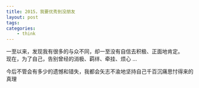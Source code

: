 ```yaml
---
title: 2015，我要优秀到没朋友
layout: post
tags:
categories:
    - think
---
```


一至以来，发现我有很多的与众不同，却一至没有自信去积极、正面地肯定。   
现在，为了自己，告别曾经的消极、羁绊、牵挂、烦心 ...   

今后不管会有多少的遗憾和错失，我都会矢志不渝地坚持自己千百沉痛思忖得来的真理

